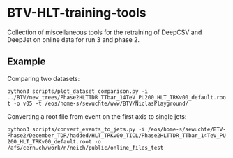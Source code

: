 # BTV-HLT-training-tools
Collection of miscellaneous tools for the retraining of DeepCSV and DeepJet on online data for run 3 and phase 2.


## Example

Comparing two datasets:

`python3 scripts/plot_dataset_comparison.py -i ../BTV/new_trees/Phase2HLTTDR_TTbar_14TeV_PU200_HLT_TRKv00_default.root -o v05 -t /eos/home-s/sewuchte/www/BTV/NiclasPlayground/`

Converting a root file from event on the first axis to single jets:

`python3 scripts/convert_events_to_jets.py -i /eos/home-s/sewuchte/BTV-Phase2/December_TDR/hadded/HLT_TRKv00_TICL/Phase2HLTTDR_TTbar_14TeV_PU200_HLT_TRKv00_default.root -o /afs/cern.ch/work/n/neich/public/online_files_test`
